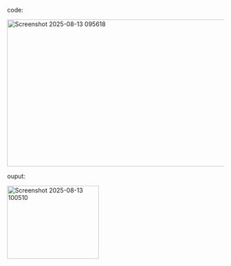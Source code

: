 code:

<img width="506" height="342" alt="Screenshot 2025-08-13 095618" src="https://github.com/user-attachments/assets/e48d5928-1f1f-44f5-b9b6-cf845976dff7" />

  
ouput:

<img width="213" height="170" alt="Screenshot 2025-08-13 100510" src="https://github.com/user-attachments/assets/20014adb-fc4a-44c3-a2d3-804760849204" />

